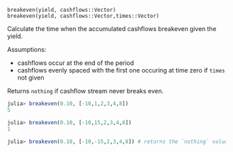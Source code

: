 ```
breakeven(yield, cashflows::Vector)
breakeven(yield, cashflows::Vector,times::Vector)
```

Calculate the time when the accumulated cashflows breakeven given the yield.

Assumptions:

  * cashflows occur at the end of the period
  * cashflows evenly spaced with the first one occuring at time zero if `times` not given

Returns `nothing` if cashflow stream never breaks even.

```julia
julia> breakeven(0.10, [-10,1,2,3,4,8])
5

julia> breakeven(0.10, [-10,15,2,3,4,8])
1

julia> breakeven(0.10, [-10,-15,2,3,4,8]) # returns the `nothing` value


```
